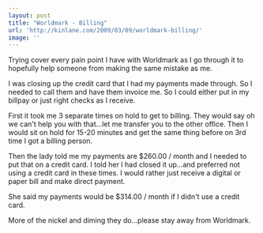 ```yaml
---
layout: post
title: "Worldmark - Billing"
url: 'http://kinlane.com/2009/03/09/worldmark-billing/'
image: ''
---
```


Trying cover every pain point I have with Worldmark as I go through it to hopefully help someone from making the same mistake as me.

I was closing up the credit card that I had my payments made through. So I needed to call them and have them invoice me. So I could either put in my billpay or just right checks as I receive.

First it took me 3 separate times on hold to get to billing. They would say oh we can't help you with that...let me transfer you to the other office. Then I would sit on hold for 15-20 minutes and get the same thing before on 3rd time I got a billing person.

Then the lady told me my payments are $260.00 / month and I needed to put that on a credit card. I told her I had closed it up...and preferred not using a credit card in these times. I would rather just receive a digital or paper bill and make direct payment.

She said my payments would be $314.00 / month if I didn't use a credit card.

More of the nickel and diming they do...please stay away from Worldmark.